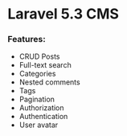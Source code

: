 # Laravel 5.3 CMS
### Features:
- CRUD Posts
- Full-text search
- Categories
- Nested comments
- Tags
- Pagination
- Authorization
- Authentication
- User avatar
